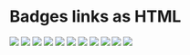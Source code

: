 
# Badges links as HTML

<img src="https://img.shields.io/badge/Python-white?logo=Python" class="badge">
<img src="https://img.shields.io/badge/pandas-white?logo=pandas&logoColor=150458" class="badge">
<img src="https://img.shields.io/badge/NumPy-white?logo=numpy&logoColor=013243" class="badge">
<img src="https://img.shields.io/badge/GeoPandas-white?logo=GeoPandas" class="badge">
<img src="https://img.shields.io/badge/TensorFlow-white?logo=TensorFlow" class="badge">
<img src="https://img.shields.io/badge/PyTorch-white?logo=PyTorch" class="badge">
<img src="https://img.shields.io/badge/HuggingFace-white?logo=huggingface" class="badge">
<img src="https://img.shields.io/badge/Plotly-white?logo=plotly&logoColor=636efa" class="badge">
<img src="https://img.shields.io/badge/Scikit_learn-white?logo=scikitlearn&logoColor=F7931E" class="badge">
<img src="https://img.shields.io/badge/Anaconda-white?logo=anaconda&logoColor=44A833" class="badge">
<img src="https://img.shields.io/badge/R-white?logo=r&logoColor=276DC3" class="badge"> 


<img src="https://img.shields.io/badge/Python-white?logo=Python" style="height: 5px; width: auto;">
<img src="https://img.shields.io/badge/pandas-white?logo=pandas&logoColor=150458" style="height: 5px; width: auto;">
<img src="https://img.shields.io/badge/NumPy-white?logo=numpy&logoColor=013243" style="height: 5px; width: auto;">
<img src="https://img.shields.io/badge/GeoPandas-white?logo=GeoPandas" style="height: 5px; width: auto;">
<img src="https://img.shields.io/badge/TensorFlow-white?logo=TensorFlow" style="height: 5px; width: auto;">
<img src="https://img.shields.io/badge/PyTorch-white?logo=PyTorch" style="height: 5px; width: auto;">
<img src="https://img.shields.io/badge/HuggingFace-white?logo=huggingface" style="height: 5px; width: auto;">
<img src="https://img.shields.io/badge/Plotly-white?logo=plotly&logoColor=636efa" style="height: 5px; width: auto;">
<img src="https://img.shields.io/badge/Scikit_learn-white?logo=scikitlearn&logoColor=F7931E" style="height: 5px; width: auto;">
<img src="https://img.shields.io/badge/Anaconda-white?logo=anaconda&logoColor=44A833" style="height: 5px; width: auto;">
<img src="https://img.shields.io/badge/R-white?logo=r&logoColor=276DC3" style="height: 5px; width: auto;">
